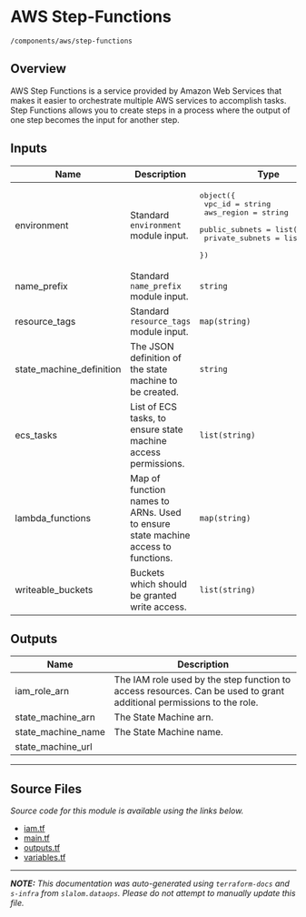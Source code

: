 
# AWS Step-Functions

`/components/aws/step-functions`

## Overview


AWS Step Functions is a service provided by Amazon Web Services that makes it easier to orchestrate multiple AWS services
to accomplish tasks. Step Functions allows you to create steps in a process where the output of one step becomes the input
for another step.

## Inputs

| Name | Description | Type | Default | Required |
|------|-------------|------|---------|:-----:|
| environment | Standard `environment` module input. | <pre>object({<br>    vpc_id          = string<br>    aws_region      = string<br>    public_subnets  = list(string)<br>    private_subnets = list(string)<br>  })</pre> | n/a | yes |
| name\_prefix | Standard `name_prefix` module input. | `string` | n/a | yes |
| resource\_tags | Standard `resource_tags` module input. | `map(string)` | n/a | yes |
| state\_machine\_definition | The JSON definition of the state machine to be created. | `string` | n/a | yes |
| ecs\_tasks | List of ECS tasks, to ensure state machine access permissions. | `list(string)` | `[]` | no |
| lambda\_functions | Map of function names to ARNs. Used to ensure state machine access to functions. | `map(string)` | `{}` | no |
| writeable\_buckets | Buckets which should be granted write access. | `list(string)` | `[]` | no |

## Outputs

| Name | Description |
|------|-------------|
| iam\_role\_arn | The IAM role used by the step function to access resources. Can be used to grant<br>additional permissions to the role. |
| state\_machine\_arn | The State Machine arn. |
| state\_machine\_name | The State Machine name. |
| state\_machine\_url |  |

---------------------

## Source Files

_Source code for this module is available using the links below._

* [iam.tf](https://github.com/slalom-ggp/dataops-infra/tree/master//components/aws/step-functions/iam.tf)
* [main.tf](https://github.com/slalom-ggp/dataops-infra/tree/master//components/aws/step-functions/main.tf)
* [outputs.tf](https://github.com/slalom-ggp/dataops-infra/tree/master//components/aws/step-functions/outputs.tf)
* [variables.tf](https://github.com/slalom-ggp/dataops-infra/tree/master//components/aws/step-functions/variables.tf)

---------------------

_**NOTE:** This documentation was auto-generated using
`terraform-docs` and `s-infra` from `slalom.dataops`.
Please do not attempt to manually update this file._
